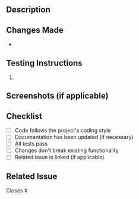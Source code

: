 ## Description

<!-- Provide a clear and concise description of the changes in this PR -->

## Changes Made

<!-- List the specific changes made in this PR -->

-

## Testing Instructions

<!-- Explain how to test these changes -->

1.

## Screenshots (if applicable)

<!-- Add screenshots to demonstrate the changes -->

## Checklist

<!-- Mark completed items with an [x] -->

- [ ] Code follows the project's coding style
- [ ] Documentation has been updated (if necessary)
- [ ] All tests pass
- [ ] Changes don't break existing functionality
- [ ] Related issue is linked (if applicable)

## Related Issue

<!-- Link to a related issue (if applicable) -->

Closes #
